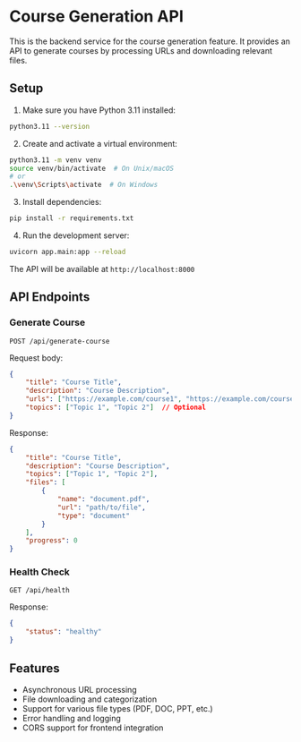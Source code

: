 # Course Generation API

This is the backend service for the course generation feature. It provides an API to generate courses by processing URLs and downloading relevant files.

## Setup

1. Make sure you have Python 3.11 installed:
```bash
python3.11 --version
```

2. Create and activate a virtual environment:
```bash
python3.11 -m venv venv
source venv/bin/activate  # On Unix/macOS
# or
.\venv\Scripts\activate  # On Windows
```

3. Install dependencies:
```bash
pip install -r requirements.txt
```

4. Run the development server:
```bash
uvicorn app.main:app --reload
```

The API will be available at `http://localhost:8000`

## API Endpoints

### Generate Course
`POST /api/generate-course`

Request body:
```json
{
    "title": "Course Title",
    "description": "Course Description",
    "urls": ["https://example.com/course1", "https://example.com/course2"],
    "topics": ["Topic 1", "Topic 2"]  // Optional
}
```

Response:
```json
{
    "title": "Course Title",
    "description": "Course Description",
    "topics": ["Topic 1", "Topic 2"],
    "files": [
        {
            "name": "document.pdf",
            "url": "path/to/file",
            "type": "document"
        }
    ],
    "progress": 0
}
```

### Health Check
`GET /api/health`

Response:
```json
{
    "status": "healthy"
}
```

## Features

- Asynchronous URL processing
- File downloading and categorization
- Support for various file types (PDF, DOC, PPT, etc.)
- Error handling and logging
- CORS support for frontend integration 